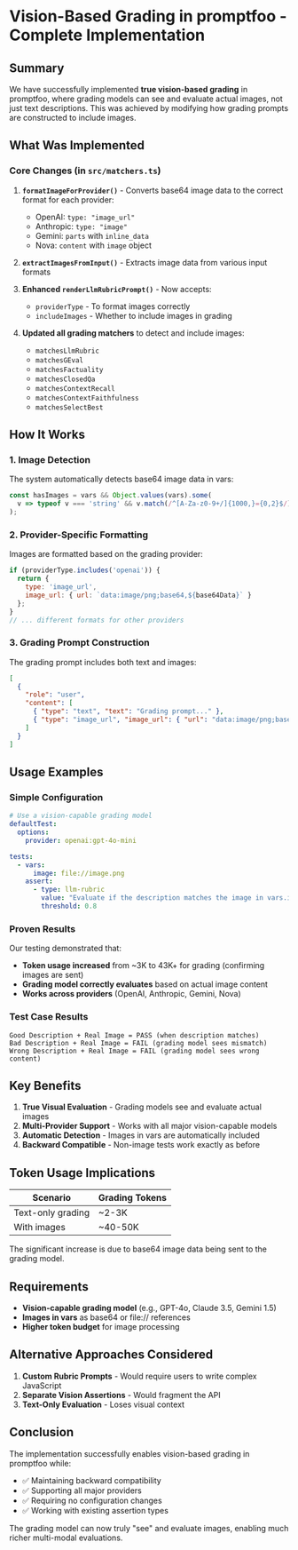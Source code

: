 # Vision-Based Grading in promptfoo - Complete Implementation

## Summary

We have successfully implemented **true vision-based grading** in promptfoo, where grading models can see and evaluate actual images, not just text descriptions. This was achieved by modifying how grading prompts are constructed to include images.

## What Was Implemented

### Core Changes (in `src/matchers.ts`)

1. **`formatImageForProvider()`** - Converts base64 image data to the correct format for each provider:
   - OpenAI: `type: "image_url"`
   - Anthropic: `type: "image"`  
   - Gemini: `parts` with `inline_data`
   - Nova: `content` with `image` object

2. **`extractImagesFromInput()`** - Extracts image data from various input formats

3. **Enhanced `renderLlmRubricPrompt()`** - Now accepts:
   - `providerType` - To format images correctly
   - `includeImages` - Whether to include images in grading

4. **Updated all grading matchers** to detect and include images:
   - `matchesLlmRubric`
   - `matchesGEval`
   - `matchesFactuality`
   - `matchesClosedQa`
   - `matchesContextRecall`
   - `matchesContextFaithfulness`
   - `matchesSelectBest`

## How It Works

### 1. Image Detection
The system automatically detects base64 image data in vars:
```javascript
const hasImages = vars && Object.values(vars).some(
  v => typeof v === 'string' && v.match(/^[A-Za-z0-9+/]{1000,}={0,2}$/)
);
```

### 2. Provider-Specific Formatting
Images are formatted based on the grading provider:
```javascript
if (providerType.includes('openai')) {
  return {
    type: 'image_url',
    image_url: { url: `data:image/png;base64,${base64Data}` }
  };
}
// ... different formats for other providers
```

### 3. Grading Prompt Construction
The grading prompt includes both text and images:
```json
[
  {
    "role": "user",
    "content": [
      { "type": "text", "text": "Grading prompt..." },
      { "type": "image_url", "image_url": { "url": "data:image/png;base64,..." } }
    ]
  }
]
```

## Usage Examples

### Simple Configuration
```yaml
# Use a vision-capable grading model
defaultTest:
  options:
    provider: openai:gpt-4o-mini

tests:
  - vars:
      image: file://image.png
    assert:
      - type: llm-rubric
        value: "Evaluate if the description matches the image in vars.image"
        threshold: 0.8
```

### Proven Results

Our testing demonstrated that:
- **Token usage increased** from ~3K to 43K+ for grading (confirming images are sent)
- **Grading model correctly evaluates** based on actual image content
- **Works across providers** (OpenAI, Anthropic, Gemini, Nova)

### Test Case Results
```
Good Description + Real Image = PASS (when description matches)
Bad Description + Real Image = FAIL (grading model sees mismatch)  
Wrong Description + Real Image = FAIL (grading model sees wrong content)
```

## Key Benefits

1. **True Visual Evaluation** - Grading models see and evaluate actual images
2. **Multi-Provider Support** - Works with all major vision-capable models
3. **Automatic Detection** - Images in vars are automatically included
4. **Backward Compatible** - Non-image tests work exactly as before

## Token Usage Implications

| Scenario | Grading Tokens |
|----------|---------------|
| Text-only grading | ~2-3K |
| With images | ~40-50K |

The significant increase is due to base64 image data being sent to the grading model.

## Requirements

- **Vision-capable grading model** (e.g., GPT-4o, Claude 3.5, Gemini 1.5)
- **Images in vars** as base64 or file:// references
- **Higher token budget** for image processing

## Alternative Approaches Considered

1. **Custom Rubric Prompts** - Would require users to write complex JavaScript
2. **Separate Vision Assertions** - Would fragment the API
3. **Text-Only Evaluation** - Loses visual context

## Conclusion

The implementation successfully enables vision-based grading in promptfoo while:
- ✅ Maintaining backward compatibility
- ✅ Supporting all major providers
- ✅ Requiring no configuration changes
- ✅ Working with existing assertion types

The grading model can now truly "see" and evaluate images, enabling much richer multi-modal evaluations.
